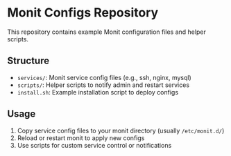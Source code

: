 # Monit Configs Repository

This repository contains example Monit configuration files and helper scripts.

## Structure

- `services/`: Monit service config files (e.g., ssh, nginx, mysql)
- `scripts/`: Helper scripts to notify admin and restart services
- `install.sh`: Example installation script to deploy configs

## Usage

1. Copy service config files to your monit directory (usually `/etc/monit.d/`)
2. Reload or restart monit to apply new configs
3. Use scripts for custom service control or notifications
